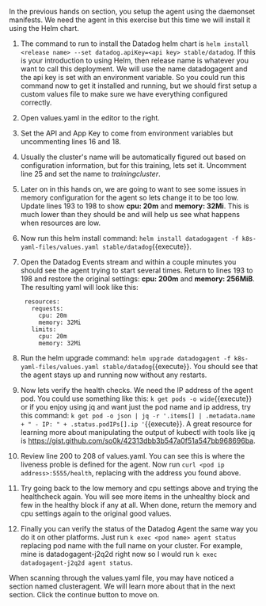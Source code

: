 In the previous hands on section, you setup the agent using the daemonset manifests. We need the agent in this exercise but this time we will install it using the Helm chart. 

1. The command to run to install the Datadog helm chart is `helm install <release name> --set datadog.apiKey=<api key> stable/datadog`. If this is your introduction to using Helm, then release name is whatever you want to call this deployment. We will use the name datadogagent and the api key is set with an environment variable. So you could run this command now to get it installed and running, but we should first setup a custom values file to make sure we have everything configured correctly.
1. Open values.yaml in the editor to the right.
1. Set the API and App Key to come from environment variables but uncommenting lines 16 and 18.
1. Usually the cluster's name will be automatically figured out based on configuration information, but for this training, lets set it. Uncomment line 25 and set the name to *trainingcluster*.
1. Later on in this hands on, we are going to want to see some issues in memory configuration for the agent so lets change it to be too low. Update lines 193 to 198 to show **cpu: 20m** and **memory: 32Mi**. This is much lower than they should be and will help us see what happens when resources are low.
1. Now run this helm install command: `helm install datadogagent -f k8s-yaml-files/values.yaml stable/datadog`{{execute}}.
1. Open the Datadog Events stream and within a couple minutes you should see the agent trying to start several times. Return to lines 193 to 198 and restore the original settings: **cpu: 200m** and **memory: 256MiB**.
    The resulting yaml will look like this:
    
        resources: 
          requests:
            cpu: 20m
            memory: 32Mi
          limits:
            cpu: 20m
            memory: 32Mi

1. Run the helm upgrade command: `helm upgrade datadogagent -f k8s-yaml-files/values.yaml stable/datadog`{{execute}}. You should see that the agent stays up and running now without any restarts.
1. Now lets verify the health checks. We need the IP address of the agent pod. You could use something like this: `k get pods -o wide`{{execute}} or if you enjoy using jq and want just the pod name and ip address, try this command: `k get pod -o json | jq -r '.items[] | .metadata.name + " - IP: " + .status.podIPs[].ip '`{{execute}}. A great resource for learning more about manipulating the output of kubectl with tools like jq is https://gist.github.com/so0k/42313dbb3b547a0f51a547bb968696ba. 
1. Review line 200 to 208 of values.yaml. You can see this is where the liveness proble is defined for the agent. Now run `curl <pod ip address>:5555/health`, replacing <pod ip address> with the address you found above. 
1. Try going back to the low memory and cpu settings above and trying the healthcheck again. You will see more items in the unhealthy block and few in the healthy block if any at all. When done, return the memory and cpu settings again to the original good values.
1. Finally you can verify the status of the Datadog Agent the same way you do it on other platforms. Just run `k exec <pod name> agent status` replacing pod name with the full name on your cluster. For example, mine is datadogagent-j2q2d right now so I would run `k exec datadogagent-j2q2d agent status`. 

When scanning through the values.yaml file, you may have noticed a section named clusteragent. We will learn more about that in the next section. Click the continue button to move on. 